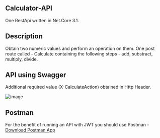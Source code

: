 ## Calculator-API
One RestApi written in Net.Core 3.1.

## Description
Obtain two numeric values and perform an operation on them.
One post route called - Calculate containing the following steps -  add, substract, multiply, divide.

## API using Swagger
Additional required value (X-CalculateAction) obtained in Http Header.

 ![image](https://user-images.githubusercontent.com/102611205/176288879-6e0e6557-8848-4626-8afd-8462724dea0c.png)

## Postman
For the benefit of running an API with JWT you should use Postman - [Download Postman App](https://www.postman.com/downloads/)
